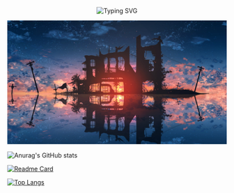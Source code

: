 <p align="center">
  <img
    src="https://readme-typing-svg.herokuapp.com?font=Great+Vibes&size=40&pause=1000&color=00D9F5&center=true&vCenter=true&width=800&height=80&lines=Turn+this+imperfect+story+into+the+way+we+hope+it+to+be."
    alt="Typing SVG"
  />
</p>

![cover](images/cover.jpg)

![Anurag's GitHub stats](https://github-readme-stats.vercel.app/api?username=Stardust-math&show_icons=true&theme=transparent)

[![Readme Card](https://github-readme-stats.vercel.app/api/pin/?username=Stardust-math&repo=Stardust-math.github.io)](https://github.com/anuraghazra/github-readme-stats)

[![Top Langs](https://github-readme-stats.vercel.app/api/top-langs/?username=Stardust-math&layout=donut)](https://github.com/anuraghazra/github-readme-stats)
